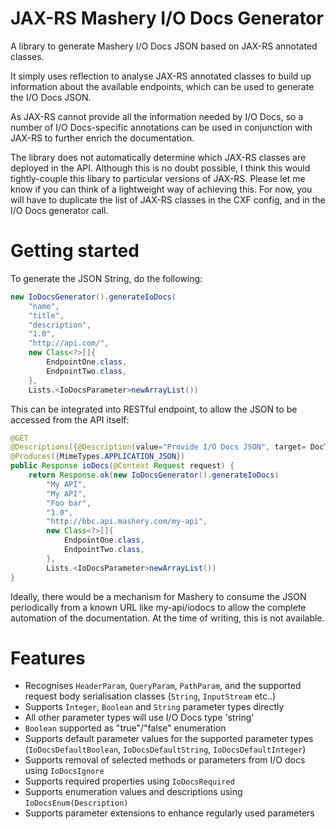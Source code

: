 # JAX-RS Mashery I/O Docs Generator

A library to generate Mashery I/O Docs JSON based on JAX-RS annotated classes.

It simply uses reflection to analyse JAX-RS annotated classes to build up information about the available endpoints, which can be used to generate the I/O Docs JSON.

As JAX-RS cannot provide all the information needed by I/O Docs, so a number of I/O Docs-specific annotations can be used in conjunction with JAX-RS to further enrich the documentation.

The library does not automatically determine which JAX-RS classes are deployed in the API. Although this is no doubt possible, I think this would tightly-couple this libary to particular versions of JAX-RS. Please let me know if you can think of a lightweight way of achieving this. For now, you will have to duplicate the list of JAX-RS classes in the CXF config, and in the I/O Docs generator call.

# Getting started

To generate the JSON String, do the following:

```java 
new IoDocsGenerator().generateIoDocs(
	"name",   
	"title", 
	"description", 
	"1.0", 
	"http://api.com/", 
	new Class<?>[]{
		EndpointOne.class,
		EndpointTwo.class,
	},
	Lists.<IoDocsParameter>newArrayList())
```

This can be integrated into RESTful endpoint, to allow the JSON to be accessed from the API itself:

```java
@GET
@Descriptions({@Description(value="Provide I/O Docs JSON", target= DocTarget.METHOD)})
@Produces({MimeTypes.APPLICATION_JSON})
public Response ioDocs(@Context Request request) {
	return Response.ok(new IoDocsGenerator().generateIoDocs(
		"My API", 
		"My API", 
		"Foo bar", 
		"1.0", 
		"http://bbc.api.mashery.com/my-api", 
		new Class<?>[]{
			EndpointOne.class,
			EndpointTwo.class,
		},
		Lists.<IoDocsParameter>newArrayList())
}
```

Ideally, there would be a mechanism for Mashery to consume the JSON periodically from a known URL like my-api/iodocs to allow the complete automation of the documentation. At the time of writing, this is not available.

# Features

* Recognises `HeaderParam`, `QueryParam`, `PathParam`, and the supported request body serialisation classes (`String`, `InputStream` etc..)
* Supports `Integer`, `Boolean` and `String` parameter types directly
* All other parameter types will use I/O Docs type 'string'  
* `Boolean` supported as "true"/"false" enumeration
* Supports default parameter values for the supported parameter types (`IoDocsDefaultBoolean`, `IoDocsDefaultString`, `IoDocsDefaultInteger`)
* Supports removal of selected methods or parameters from I/O docs using `IoDocsIgnore`
* Supports required properties using `IoDocsRequired`
* Supports enumeration values and descriptions using `IoDocsEnum(Description)`
* Supports parameter extensions to enhance regularly used parameters